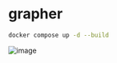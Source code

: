 # grapher

```bash
docker compose up -d --build
```

![image](https://github.com/non-cpu/grapher/assets/76464525/f408213b-3800-4b97-b997-4f2f7ba8e751)
